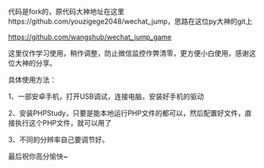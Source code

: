 


代码是fork的，原代码大神地址在这里https://github.com/youzigege2048/wechat_jump，思路在这位py大神的git上 

https://github.com/wangshub/wechat_jump_game

这里仅作学习使用，稍作调整，防止微信监控作弊清零，更方便小白使用，感谢这位大神的分享。

具体使用方法：

1、一部安卓手机，打开USB调试，连接电脑，安装好手机的驱动

2、安装PHPStudy，只要是能本地运行PHP文件的都可以，然后配置好文件，直接执行这个PHP文件，就可以用了

3、不同的分辨率自己要调节好。

最后祝你高分愉快~
